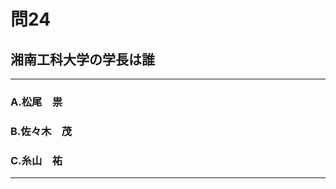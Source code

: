 # 問24
## 湘南工科大学の学長は誰

---

### A.松尾　祟
### B.佐々木　茂
### C.糸山　祐

<p id=answer style="Display:none;"></p>

---
